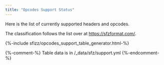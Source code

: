 ```yaml
---
title: "Opcodes Support Status"
---
```

Here is the list of currently supported headers and opcodes.

The classification follows the list over at <https://sfzformat.com/>.

{%-include sfizz/opcodes_support_table_generator.html-%}

{%-comment-%} Table data is in /_data/sfz/support.yml {%-endcomment-%}
